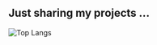 ## Just sharing my projects ...

![Top Langs](https://github-readme-stats.vercel.app/api/top-langs/?username=zshelali&theme=dracula&hide=Makefile&exclude_repo=github-readme-stats,anuraghazra.github.io)


